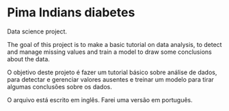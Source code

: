 # Pima Indians diabetes
Data science project.

The goal of this project is to make a basic tutorial on data analysis, to detect and manage missing values and train a model to draw some conclusions about the data. 

O objetivo deste projeto é fazer um tutorial básico sobre análise de dados, para detectar e gerenciar valores ausentes e treinar um modelo para tirar algumas conclusões sobre os dados.

O arquivo está escrito em inglês. Farei uma versão em português.
